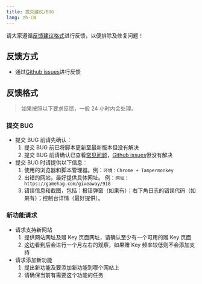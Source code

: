 ```yaml
---
title: 提交建议/BUG
lang: zh-CN
---
```


请大家遵循[反馈建议格式](#反馈格式)进行反馈，以便排除及修复问题！

## 反馈方式

- 通过[Github issues](https://github.com/HCLonely/auto-task-v4/issues/new)进行反馈

## 反馈格式

> 如果按照以下要求反馈，一般 24 小时内会处理。

### 提交 BUG

- 提交 BUG 前请先确认：
  1. 提交 BUG 前已将脚本更新至最新版本但没有解决
  2. 提交 BUG 前请确认已查看[常见问题](/FAQ/)，[Github issues](https://github.com/HCLonely/auto-task-v4/issues)但没有解决
- 提交 BUG 时请提供以下信息：
  1. 使用的浏览器和脚本管理器。例：`环境：Chrome + Tampermonkey`
  2. 出错的网站，最好提供具体网址。 例：`网址：https://gamehag.com/giveaway/918`
  3. 错误信息和截图，包括：报错弹窗（如果有）；右下角日志的错误代码（如果有）；控制台详情（最好提供）。

### 新功能请求

- 请求支持新网站
  1. 提供网站网址及赠 Key 页面网址，请确认至少有一个可用的赠 Key 页面
  2. 这边看到后会进行一个月左右的观察，如果赠 Key 频率较低则不会添加支持
- 请求添加新功能
  1. 提出新功能及要添加新功能到哪个网站上
  2. 请确保当前有需要这个功能的任务
